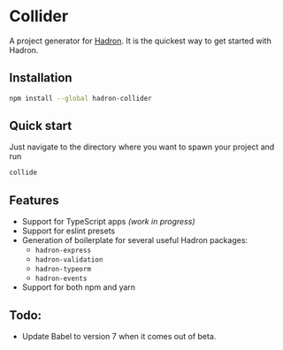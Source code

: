 # Collider

A project generator for [Hadron](http://hadron.pro). It is the quickest way to get started with Hadron.

## Installation

```sh
npm install --global hadron-collider
```

## Quick start

Just navigate to the directory where you want to spawn your project and run

```sh
collide
```

## Features

- Support for TypeScript apps *(work in progress)*
- Support for eslint presets
- Generation of boilerplate for several useful Hadron packages:
  - `hadron-express`
  - `hadron-validation`
  - `hadron-typeorm`
  - `hadron-events`
- Support for both npm and yarn

## Todo:

- Update Babel to version 7 when it comes out of beta.
